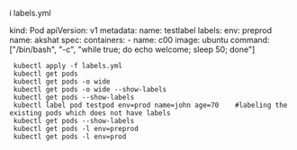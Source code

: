 i labels.yml

kind: Pod
apiVersion: v1
metadata:
  name: testlabel
  labels:
    env: preprod
    name: akshat
spec:
  containers:
    - name: c00
      image: ubuntu
      command: ["/bin/bash", "-c", "while true; do echo welcome; sleep 50; done"]


     kubectl apply -f labels.yml
     kubectl get pods
     kubectl get pods -o wide
     kubectl get pods -o wide --show-labels
     kubectl get pods --show-labels
     kubectl label pod testpod env=prod name=john age=70    #labeling the existing pods which does not have labels 
     kubectl get pods --show-labels
     kubectl get pods -l env=preprod
     kubectl get pods -l env=prod
